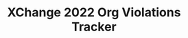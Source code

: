 ---
title: XChange 2022 Org Violations Tracker
redirect_to: https://docs.google.com/spreadsheets/d/1ZKuQQ1WFCR1gCsqClIJa98Ego5nbmlsNXgiHjjbChhU/edit?usp=sharing
redirect_from: 
  - /XC22OrgViolations
  - /xc22orgviolations
---